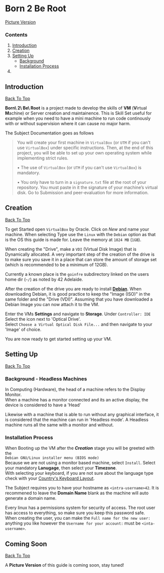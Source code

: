 # Born 2 Be Root
[Picture Version](#coming-soon)
### Contents
  1. [Introduction](#introduction)
  2. [Creation](#creation)
  3. [Setting Up](#setting-up)  
     - [Background](#background---headless-machines)
     - [Installation Process](#installation-process)
  4. 

## Introduction
[Back To Top](#born-2-be-root)

**Born\ 2\ Be\ Root** is a project made to develop the skills of **VM** (**V**irtual **M**achine) or Server creation and maintainence.
This is Skill Set useful for example when you need to have a mini machine to run code continously with or without supervision where it can cause no major harm.

The Subject Documentation goes as follows
> You will create your first machine in `VirtualBox` (or `UTM` if you can't use `VirtualBox`)
> under specific instructions. Then, at the end of this project, you will be able to set up
> your own operating system while implementing strict rules.
>
> • The use of `VirtualBox` (or `UTM` if you can't use `VirtualBox`) is mandatory.
>
> • You only have to turn in a `signature.txt` file at the root of your repository.
> You must paste in it the signature of your machine’s virtual disk.
> Go to Submission and peer-evaluation for more information.

## Creation
[Back To Top](#born-2-be-root)

To get Started open `VirtualBox` by Oracle. Click on _New_ and name your machine.
When selecting Type use the `Linux` with the `Debian` option as that is the OS this guide is made for.
Leave the memory at `1024 MB` (`1GB`).

When creating the "Drive", make a `VDI` (Virtual Disk Image) that is Dynamically allocated.
A very important step of the creation of the drive is to
make sure you save it in a place that can store the amount of storage set (which is recommended to be a minimum of 12GB).

Currently a known place is the `goinfre` subdirectory linked on the users home dir (`~/`) as noted by 42 Adelaide.

After the creation of the drive you are ready to install [**Debian**](<DEBIAN-Downloads.md>).
When downloading Debian, it is good practice to keep the "Image (ISO)" in the same folder and the "Drive (VDI)".
Assuming that you have downloaded a Debian Image you can now attach it to the VM.

Enter the VMs **Settings** and navigate to **Storage**. Under `Controller: IDE` Select the icon next to 'Optical Drive'.  
Select `Choose a Virtual Optical Disk File...` and then navigate to your 'Image' of choice.

You are now ready to get started setting up your VM.

## Setting Up
[Back To Top](#born-2-be-root)
### Background - Headless Machines
In Computing (Hardware), the head of a machine refers to the Display Monitor.  
When a machine has a monitor connected and its an active display, the device is considered to have a 'Head'

Likewise with a machine that is able to run without any graphical interface,
it is considered that the machine can run in 'Headless mode'.
A Headless machine runs all the same with a monitor and without.


### Installation Process
When Booting up the VM after the ***Creation*** stage you will be greeted with the  
`Debian GNU/Linux installer menu (BIOS mode)`  
Because we are not using a monitor based machine, select `Install`. Select your mandatory **Lanugage**, then select your **Timezone**.  
With selecting your keyboard, if you are not sure about the language type check with your [Country's Keyboard Layout](https://en.wikipedia.org/wiki/Keyboard_layout).
  
The Subject requires you to have your hostname as `<intra-username>42`.
It is recommened to leave the **Domain Name** blank as the machine will auto generate a domain name.

Every linux has a permissions system for security of access.
The root user has access to everything, so make sure you keep this password safe.  
When creating the user, you can make the `Full name for the new user:` anything you like
however the `Username for your account:` must be `<inta-username>`.


## Coming Soon
[Back To Top](#born-2-be-root)

A **Picture Version** of this guide is coming soon, stay tuned!
